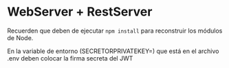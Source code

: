 # WebServer + RestServer

Recuerden que deben de ejecutar ```npm install``` para reconstruir los módulos de Node.

En la variable de entorno (SECRETORPRIVATEKEY=) que está en el archivo .env deben colocar la firma secreta del JWT
